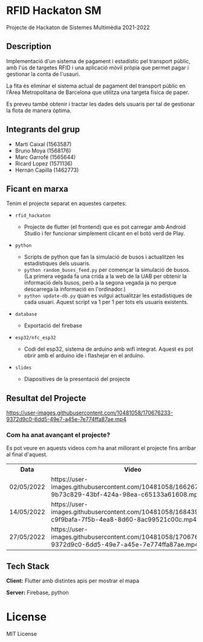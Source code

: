 # RFID Hackaton SM
Projecte de Hackaton de Sistemes Multimèdia 2021-2022


## Description
Implementació d'un sistema de pagament i estadístic pel transport públic,
amb l'ús de targetes RFID i una aplicació mòvil pròpia que permet pagar i gestionar la conta de l'usauri.

La fita és eliminar el sistema actual de pagament del transport públic en l'Àrea Metropolitana de Barcelona que utilitza una targeta física de paper.

Es preveu també obtenir i tractar les dades dels usuaris per tal de gestionar la flota de manera òptima.

## Integrants del grup
<ul>
  <li>Martí Caixal (1563587)</li>
  <li>Bruno Moya (1568176)</li>
  <li>Marc Garrofé (1565644)</li>
  <li>Ricard Lopez (1571136)</li>
  <li>Hernán Capilla (1462773)</li>
</ul>

## Ficant en marxa

Tenim el projecte separat en aquestes carpetes:

- `rfid_hackaton` 
  -  Projecte de flutter (el frontend) que es pot carregar amb Android Studio i fer funcionar simplement clicant en el botó verd de Play.
- `python`
  -  Scripts de python que fan la simulació de busos i actualitzen les estadistiques dels usuaris.
  -  `python random_buses_feed.py` per començar la simulació de busos. (La primera vegada fa una crida a la web de la UAB per obtenir la informació dels busos, però a la segona vegada ja no perque descarrega la informació en l'ordinador.)
  -  `python update-db.py` quan es vulgui actualitzar les estadistiques de cada usuari. Aquest script va 1 per 1 per tots els usuaris existents.
- `database`
  - Exportació del firebase

-  `esp32/nfc_esp32` 
    - Codi del esp32, sistema de arduino amb wifi integrat. Aquest es pot obrir amb el arduino ide i flashejar en el arduino.

- `slides`
  - Diapositives de la presentació del projecte   

## Resultat del Projecte

https://user-images.githubusercontent.com/10481058/170676233-9372d9c0-6dd5-49e7-a45e-7e774ffa87ae.mp4


### Com ha anat avançant el projecte?

Es pot veure en aquests videos com ha anat millorant el projecte fins arribar al final d'aquest.


<div>
<table>
  <tr>
    <th>Data</th>
    <th>Video</th>
  </tr>
  <tr>
    <td>02/05/2022</td>
    <td>
      https://user-images.githubusercontent.com/10481058/166267477-9b73c829-43bf-424a-98ea-c65133a61608.mp4
    </td>
  </tr>
  <tr>
    <td>14/05/2022</td>
    <td>https://user-images.githubusercontent.com/10481058/168439860-c9f9bafa-7f5b-4ea8-8d60-8ac99521c00c.mp4</td>
  </tr>
  <tr>
    <td>27/05/2022</td>
    <td>https://user-images.githubusercontent.com/10481058/170676233-9372d9c0-6dd5-49e7-a45e-7e774ffa87ae.mp4</td>
  </tr>
</table>
</div>

## Tech Stack

**Client:** Flutter amb distintes apis per mostrar el mapa

**Server:** Firebase, python


# License
MIT License

